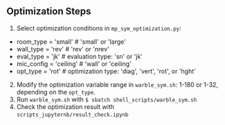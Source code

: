 

## Optimization Steps

1. Select optimization conditions in `mp_sym_optimization.py`:
  - room_type   = 'small'         # 'small' or 'large'
  - wall_type   = 'rev'           # 'rev' or 'nrev'
  - eval_type   = 'jk'            # evaluation type: 'sn' or 'jk'
  - mic_config  = 'ceiling'       # 'wall' or 'ceiling'
  - opt_type    = 'rot'           # optimization type: 'diag', 'vert', 'rot', or 'hght'
2. Modify the optimization variable range in `warble_sym.sh`: 1-180 or 1-32, depending on the `opt_type`.
3. Run `warble_sym.sh` with `$ sbatch shell_scripts/warble_sym.sh`
4. Check the optimization result with `scripts_jupyternb/result_check.ipynb`

